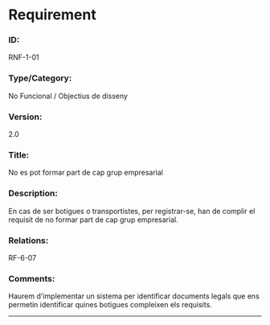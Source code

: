 # Requirement

### ID:
RNF-1-01

### Type/Category:
No Funcional / Objectius de disseny

### Version:
2.0

### Title:
No es pot formar part de cap grup empresarial

### Description:
En cas de ser botigues o transportistes, per registrar-se, han de complir el requisit de no formar part de cap grup empresarial.

### Relations:
RF-6-07

### Comments:
Haurem d'implementar un sistema per identificar documents legals que ens permetin identificar quines botigues compleixen els requisits.

---
